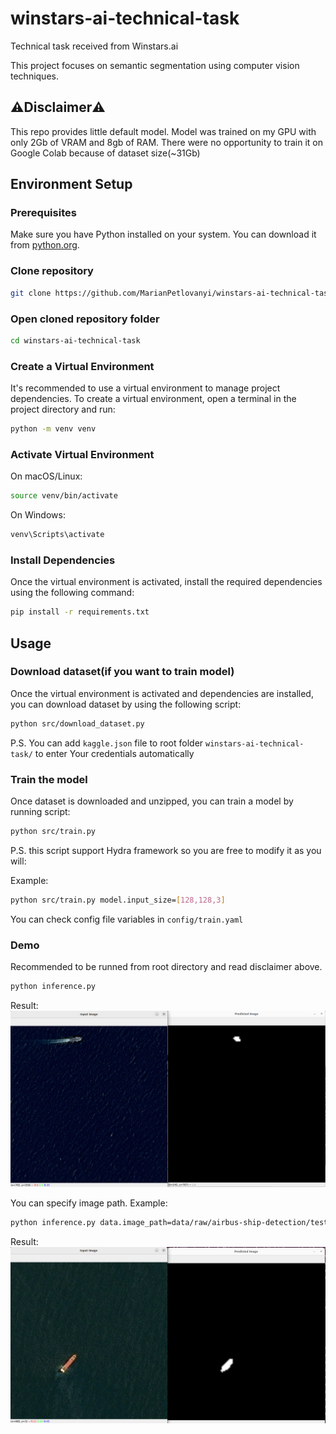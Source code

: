# winstars-ai-technical-task
Technical task received from Winstars.ai

This project focuses on semantic segmentation using computer vision techniques.

## ⚠️Disclaimer⚠️
This repo provides little default model.
Model was trained on my GPU with only 2Gb of VRAM and 8gb of RAM. There were no opportunity to train it on Google Colab because of dataset size(~31Gb)
## Environment Setup

### Prerequisites

Make sure you have Python installed on your system. You can download it from [python.org](https://www.python.org/downloads/).

### Clone repository

```bash
git clone https://github.com/MarianPetlovanyi/winstars-ai-technical-task.git
```

### Open cloned repository folder

```bash
cd winstars-ai-technical-task
```


### Create a Virtual Environment

It's recommended to use a virtual environment to manage project dependencies. To create a virtual environment, open a terminal in the project directory and run:

```bash
python -m venv venv
```

### Activate Virtual Environment
On macOS/Linux:
```bash
source venv/bin/activate
```
On Windows:
```bash
venv\Scripts\activate
```

### Install Dependencies
Once the virtual environment is activated, install the required dependencies using the following command:
```bash
pip install -r requirements.txt
```

## Usage

### Download dataset(if you want to train model)
Once the virtual environment is activated and dependencies are installed, you can download dataset by using the following script:
```bash
python src/download_dataset.py
```
P.S. You can add `kaggle.json` file to root folder `winstars-ai-technical-task/` to enter Your credentials automatically

### Train the model
Once dataset is downloaded and unzipped, you can train a model by running script:
```bash
python src/train.py
```
P.S. this script support Hydra framework so you are free to modify it as you will:

Example:
```bash
python src/train.py model.input_size=[128,128,3]
```
You can check config file variables in `config/train.yaml`


### Demo
Recommended to be runned from root directory and read disclaimer above. 
```bash
python inference.py
```
Result:
![Alt text](example_photos/default.png "Default example")

You can specify image path. Example:
```bash
python inference.py data.image_path=data/raw/airbus-ship-detection/test_v2/0b8cde107.jpg
```
Result:
![Alt text](example_photos/example1.png "First example")